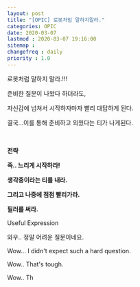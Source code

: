 ```yaml
---
layout: post
title: "[OPIC] 로봇처럼 말하지말라."
categories: OPIC
date: 2020-03-07
lastmod : 2020-03-07 19:16:00
sitemap :
changefreq : daily
priority : 1.0
---
```




로봇처럼 말하지 말라.!!!

준비한 질문이 나왔다 하더라도, 

자신감에 넘쳐서 시작하자마자 빨리 대답하게 된다.

결국...이를 통해 준비하고 외웠다는 티가 나게된다.

<br>

<b>

전략 

즉.. 느리게 시작하라! 

생각중이라는 티를 내라.

그리고 나중에 점점 빨리가라.

필러를 써라.

</b>



Useful Expression

와우.. 정말 어려운 질문이네요. 

Wow... I didn't expect such a hard question.

Wow.. That's tough.

Wow.. Th

